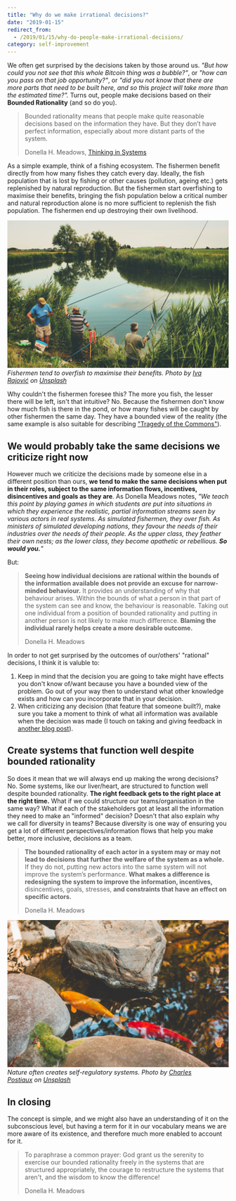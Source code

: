 ```yaml
---
title: "Why do we make irrational decisions?"
date: "2019-01-15"
redirect_from:
  - /2019/01/15/why-do-people-make-irrational-decisions/
category: self-improvement
---
```


We often get surprised by the decisions taken by those around us. _"But how could you not see that this whole Bitcoin thing was a bubble?"_, or _"how can you pass on that job opportunity?"_, or _"did you not know that there are more parts that need to be built here, and so this project will take more than the estimated time?"._ Turns out, people make decisions based on their **Bounded Rationality** (and so do you).

> Bounded rationality means that people make quite reasonable decisions based on the information they have. But they don’t have perfect information, especially about more distant parts of the system.
>
> Donella H. Meadows, [Thinking in Systems](https://www.goodreads.com/book/show/3828902-thinking-in-systems)

As a simple example, think of a fishing ecosystem. The fishermen benefit directly from how many fishes they catch every day. Ideally, the fish population that is lost by fishing or other causes (pollution, ageing etc.) gets replenished by natural reproduction. But the fishermen start overfishing to maximise their benefits, bringing the fish population below a critical number and natural reproduction alone is no more sufficient to replenish the fish population. The fishermen end up destroying their own livelihood.

![Fishermen by a lake](./images/fishermen.jpg)
*Fishermen tend to overfish to maximise their benefits. Photo by [Iva Rajović](https://unsplash.com/photos/MhcWRAtSsro?utm_source=unsplash&utm_medium=referral&utm_content=creditCopyText) on [Unsplash](https://unsplash.com/search/photos/fishermen?utm_source=unsplash&utm_medium=referral&utm_content=creditCopyText)*

Why couldn't the fishermen foresee this? The more you fish, the lesser there will be left, isn't that intuitive? No. Because the fishermen don't know how much fish is there in the pond, or how many fishes will be caught by other fishermen the same day. They have a bounded view of the reality (the same example is also suitable for describing ["Tragedy of the Commons"](https://en.wikipedia.org/wiki/Tragedy_of_the_commons)).

## We would probably take the same decisions we criticize right now

However much we criticize the decisions made by someone else in a different position than ours, **we tend to make the same decisions when put in their roles, subject to the same information flows, incentives, disincentives and goals as they are**. As Donella Meadows notes, _"We teach this point by playing games in which students are put into situations in which they experience the realistic, partial information streams seen by various actors in real systems. As simulated fishermen, they over fish. As ministers of simulated developing nations, they favour the needs of their industries over the needs of their people. As the upper class, they feather their own nests; as the lower class, they become apathetic or rebellious. **So would you.**"_

But:

> **Seeing how individual decisions are rational within the bounds of the information available does not provide an excuse for narrow-minded behaviour.** It provides an understanding of why that behaviour arises. Within the bounds of what a person in that part of the system can see and know, the behaviour is reasonable. Taking out one individual from a position of bounded rationality and putting in another person is not likely to make much difference. **Blaming the individual rarely helps create a more desirable outcome.**
>
> Donella H. Meadows

In order to not get surprised by the outcomes of our/others' "rational" decisions, I think it is valuble to:

1. Keep in mind that the decision you are going to take might have effects you don't know of/want because you have a bounded view of the problem. Go out of your way then to understand what other knowledge exists and how can you incorporate that in your decision.
2. When criticizing any decision (that feature that someone built?), make sure you take a moment to think of what all information was available when the decision was made (I touch on taking and giving feedback in [another blog post](https://ketanbhatt.com/2018/12/10/on-taking-feedback-well/)).

## Create systems that function well despite bounded rationality

So does it mean that we will always end up making the wrong decisions? No. Some systems, like our liver/heart, are structured to function well despite bounded rationality. **The right feedback gets to the right place at the right time.** What if we could structure our teams/organisation in the same way? What if each of the stakeholders got at least all the information they need to make an "informed" decision?
Doesn't that also explain why we call for diversity in teams? Because diversity is one way of ensuring you get a lot of different perspectives/information flows that help you make better, more inclusive, decisions as a team.

> **The bounded rationality of each actor in a system may or may not lead to decisions that further the welfare of the system as a whole.** If they do not, putting new actors into the same system will not improve the system’s performance. **What makes a difference is redesigning the system to improve the information, incentives,** disincentives, goals, stresses, **and constraints that have an effect on specific actors.**
>
> Donella H. Meadows

![Fishes in a lake](./images/cover.jpg)
*Nature often creates self-regulatory systems. Photo by [Charles Postiaux](https://unsplash.com/photos/3Fbk3q1tMaQ?utm_source=unsplash&utm_medium=referral&utm_content=creditCopyText) on [Unsplash](https://unsplash.com/search/photos/fish?utm_source=unsplash&utm_medium=referral&utm_content=creditCopyText)*

## In closing

The concept is simple, and we might also have an understanding of it on the subconscious level, but having a term for it in our vocabulary means we are more aware of its existence, and therefore much more enabled to account for it.

> To paraphrase a common prayer: God grant us the serenity to exercise our bounded rationality freely in the systems that are structured appropriately, the courage to restructure the systems that aren't, and the wisdom to know the difference!
>
> Donella H. Meadows
